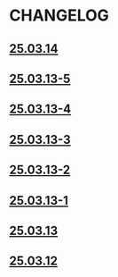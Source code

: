 # CHANGELOG


## [25.03.14](https://github.com/appmoove/agrobravo-landing-experience-60/releases/tag/25.03.14)

## [25.03.13-5](https://github.com/appmoove/agrobravo-landing-experience-60/releases/tag/25.03.13-5)

## [25.03.13-4](https://github.com/appmoove/agrobravo-landing-experience-60/releases/tag/25.03.13-4)

## [25.03.13-3](https://github.com/appmoove/agrobravo-landing-experience-60/releases/tag/25.03.13-3)

## [25.03.13-2](https://github.com/appmoove/agrobravo-landing-experience-60/releases/tag/25.03.13-2)

## [25.03.13-1](https://github.com/appmoove/agrobravo-landing-experience-60/releases/tag/25.03.13-1)

## [25.03.13](https://github.com/appmoove/agrobravo-landing-experience-60/releases/tag/25.03.13)

## [25.03.12](https://github.com/appmoove/agrobravo-landing-experience-60/releases/tag/25.03.12)

